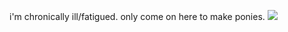 i'm chronically ill/fatigued.
only come on here to make ponies.
<img src="https://files.catbox.moe/x0zck0.gif">
